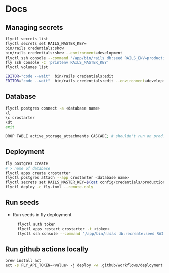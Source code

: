 # Docs

## Managing secrets

```bash
flyctl secrets list
flyctl secrets set RAILS_MASTER_KEY=
bin/rails credentials:show
bin/rails credentials:show --environment=development
flyctl ssh console --command '/app/bin/rails db:seed RAILS_ENV=production DISABLE_DATABASE_ENVIRONMENT_CHECK=1' -t --verbose
fly ssh console -C 'printenv RAILS_MASTER_KEY'
flyctl volumes list

```

```bash
EDITOR="code --wait"  bin/rails credentials:edit
EDITOR="code --wait"  bin/rails credentials:edit --environment=development
```

## Database

```bash
flyctl postgres connect -a <database name>
\l
\c crostarter
\dt
exit

DROP TABLE active_storage_attachments CASCADE; # shouldn't run on prod.
```

## Deployment

```bash
fly postgres create
# > name of database
flyctl apps create crostarter
flyctl postgres attach --app crostarter <database name>
flyctl secrets set RAILS_MASTER_KEY=$(cat config/credentials/production.key)
flyctl deploy -c fly.toml --remote-only
```

## Run seeds

- Run seeds in fly deployment

  ```bash
    flyctl auth token
    flyctl apps restart crostarter -t <token>
    flyctl ssh console --command '/app/bin/rails db:recreate:seed RAILS_ENV=production DISABLE_DATABASE_ENVIRONMENT_CHECK=1' -t <token> # returns error if trying to drop database while it is using by app
  ```

## Run github actions locally

```bash
brew install act
act -s FLY_API_TOKEN=<value> -j deploy -w .github/workflows/deployment.yml
```
